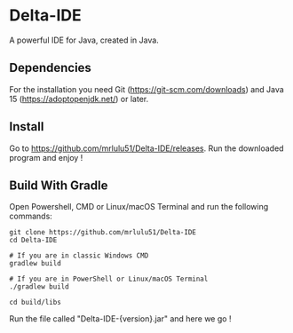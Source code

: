 # Delta-IDE
A powerful IDE for Java, created in Java.

## Dependencies
For the installation you need Git (https://git-scm.com/downloads) and Java 15 (https://adoptopenjdk.net/) or later.

## Install
Go to https://github.com/mrlulu51/Delta-IDE/releases.
Run the downloaded program and enjoy !

## Build With Gradle
Open Powershell, CMD or Linux/macOS Terminal and run the following commands: 
````shell
git clone https://github.com/mrlulu51/Delta-IDE
cd Delta-IDE

# If you are in classic Windows CMD
gradlew build

# If you are in PowerShell or Linux/macOS Terminal
./gradlew build

cd build/libs 
````

Run the file called "Delta-IDE-{version}.jar" and here we go !
